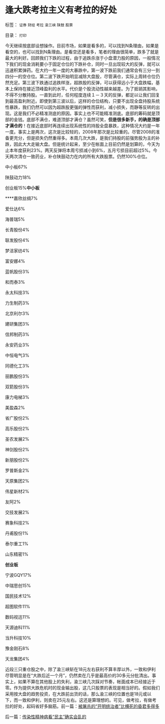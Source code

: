 # 逢大跌考拉主义有考拉的好处

标签： `证券` `财经` `考拉` `渝三峡` `陕鼓` `股票` 

目录： `打印`

今天继续按底部设想操作。目前市场，如果是看多的，可以找到N条理由，如果是看空的，也可以找到N条理由。是看空还是看多，笔者的理由很简单，跌多了就是最大的利好。回顾我们下跌的过程，由于追跌杀涨于小盘潜力股的原因，一般情况下我们的现金消耗要小于固定仓位的下跌补仓，同时一旦出现较大的反弹，就可以迅速积累弹药。在大约一年一度的大暴跌中，第一波下跌前我们通常会有三分一到四分一的空仓位。第二波下跌开始明显减除大盘股，尽管满仓，实际上周转仓位仍然充足。第三波下跌通过追跌样涨，超跌股的反弹，可以获得远小于大盘跌幅，基本上保持在接近顶峰盈利的水平。代价是个股流动性越来越差。为了抵销其影响，不得不分散持股。一直到此时，任何程度连续１－３天的反弹，都足以让我们回复到最高盈利附近。即使到第三波以后，这样的仓位结构，只要不出现全盘持股系统性暴跌，我们仍然可以因为超跌股更强的弹性而获利，减小损失，而静等反转的出现。这是我们不必精准测底的原因。事实上也不可能精准测底。底部的筹码就是顶部的金钱。底部不满仓，难道顶部才满仓？虽然可笑，**但是很多新手，的确是顶部才满仓的**！在接近底部时再连续出现系统性的持股全盘暴跌，这种情况大约是一年一度。事实上是两次，这次是比较轻的，2008年那次是比较重的。尽管2008的准备更充分，但是损失仍然重得多。本周几次大跌，是我们持股的前强势股为主的补跌，因此大大走输大盘。但是统计起来，至少在帐面上目前仍然是划算的，今天为止本年度获利23%。两天反弹将本周亏损减小到6%，五月亏损目前超过5%。今天两次清仓一致药业，补仓陕鼓动力在内的所有大跌股票。仍然100%仓位。

中小板67%

陕鼓动力18%

创业板15%**中小板**

****嘉欣丝绸7%

爱仕达6%

海普瑞5%

长青股份4%

联发股份4%

梦洁家纺4%

富安娜4%

蓝帆股份3%

和而泰3%

永太科技3%

力生制药3%

北京利尔3%

建研集团3%

信邦制药3%

永安药业3%

中恒电气3%

同德化工3%

丽鹏股份3%

双箭股份3%

康力电梯3%

美盈森2%

省广股份2%

高乐股份2%

圣农发展2%

神剑股份2%

新朋股份2%

罗普斯金2%

天原集团2%

伟星新材2%

友阿2%

交技发展2%

赛象科技2%

丹甫股份1%

泰尔重工1%

山东精密1%



**创业板**

宁波GQY17%

中瑞思创15%

国民技术12%

超图软件11%

数码视迅11%

天源迪科11%

当升科技10%

豫金刚石8%

天龙集团4%

近段三只重仓股之中，除了渝三峡斩在18元左右获利不算丰厚以外，一致和伊利尽管明显是在“大跌后近一个月”，仍然卖在几乎是最高价的30多元分批清出。事实上，如果不算在其他股上的失利，渝三峡几次踩对节奏，帐面成本已经接近于零。作为提供大跌危机时的现金输出股，这几只股票的表现是相当好的。假如我们采用按大盘的趋势投资，在大跌前出货的话，那么渝三峡的位置也是18元或以下，而一致和伊利，则卖在25元左右。这还是算理想的。可见，做考拉，有做考拉的好处，起码省好多脑筋。前一篇：[被屠杀的“开明统治者”比横死的昏君多得多](../../../2010/5/14/被屠杀的“开明统治者”比横死的昏君多得多.md)

后一篇：[传染性精神病看“民主”确实会乱的](../../../2010/5/14/传染性精神病看“民主”确实会乱的.md)